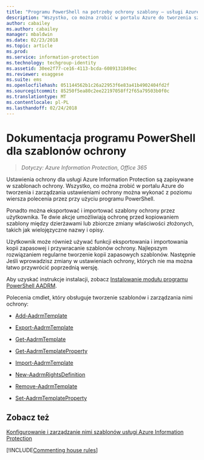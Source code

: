 ```yaml
---
title: "Programu PowerShell na potrzeby ochrony szablony — usługi Azure Information Protection"
description: "Wszystko, co można zrobić w portalu Azure do tworzenia szablonów i zarządzania nimi ochrony należy z poziomu wiersza polecenia przy użyciu programu PowerShell. Ponadto istnieje możliwość eksportowania i importowania szablonów, dzięki czemu można kopiować szablony między dzierżawami i dokonywać edycji zbiorczej złożonych właściwości w szablonach, takich jak wielojęzyczne nazwy i opisy."
author: cabailey
ms.author: cabailey
manager: mbaldwin
ms.date: 02/23/2018
ms.topic: article
ms.prod: 
ms.service: information-protection
ms.technology: techgroup-identity
ms.assetid: 30ee2f77-ce16-4113-bcda-6089131849ec
ms.reviewer: esaggese
ms.suite: ems
ms.openlocfilehash: 051144562b1c26a22953f6e83a41b4902404fd2f
ms.sourcegitcommit: 85250f5ea80c2ee22197058ff2f65a79503b0f0c
ms.translationtype: MT
ms.contentlocale: pl-PL
ms.lasthandoff: 02/24/2018
---
```

# <a name="powershell-reference-for-protection-templates"></a>Dokumentacja programu PowerShell dla szablonów ochrony

>*Dotyczy: Azure Information Protection, Office 365*

Ustawienia ochrony dla usługi Azure Information Protection są zapisywane w szablonach ochrony. Wszystko, co można zrobić w portalu Azure do tworzenia i zarządzania ustawieniami ochrony można wykonać z poziomu wiersza polecenia przez przy użyciu programu PowerShell. 

Ponadto można eksportować i importować szablony ochrony przez użytkownika. Te dwie akcje umożliwiają ochronę przed kopiowaniem szablony między dzierżawami lub zbiorcze zmiany właściwości złożonych, takich jak wielojęzyczne nazwy i opisy.

Użytkownik może również używać funkcji eksportowania i importowania kopii zapasowej i przywracanie szablonów ochrony. Najlepszym rozwiązaniem regularne tworzenie kopii zapasowych szablonów. Następnie Jeśli wprowadzisz zmiany w ustawieniach ochrony, których nie ma można łatwo przywrócić poprzednią wersję.

Aby uzyskać instrukcje instalacji, zobacz [Instalowanie modułu programu PowerShell AADRM](install-powershell.md).

Polecenia cmdlet, który obsługuje tworzenie szablonów i zarządzania nimi ochrony:

- [Add-AadrmTemplate](/powershell/module/aadrm/add-aadrmtemplate)

- [Export-AadrmTemplate](/powershell/module/aadrm/export-aadrmtemplate)

- [Get-AadrmTemplate](/powershell/module/aadrm/get-aadrmtemplate)

- [Get-AadrmTemplateProperty](/powershell/module/aadrm/get-aadrmtemplateproperty)

- [Import-AadrmTemplate](/powershell/module/aadrm/import-aadrmtemplate)

- [New-AadrmRightsDefinition](/powershell/module/aadrm/new-aadrmrightsdefinition)

- [Remove-AadrmTemplate](/powershell/module/aadrm/remove-aadrmtemplate)

- [Set-AadrmTemplateProperty](/powershell/module/aadrm/set-aadrmtemplateproperty)



## <a name="see-also"></a>Zobacz też
[Konfigurowanie i zarządzanie nimi szablonów usługi Azure Information Protection](configure-policy-templates.md)

[!INCLUDE[Commenting house rules](../includes/houserules.md)]
